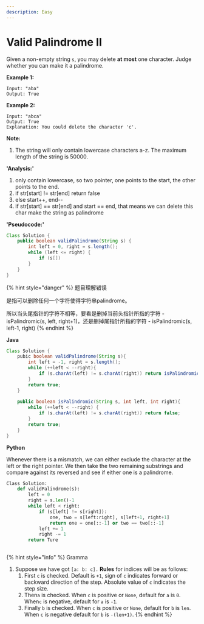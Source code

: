 ```yaml
---
description: Easy
---
```


# Valid Palindrome II

Given a non-empty string `s`, you may delete **at most** one character. Judge whether you can make it a palindrome.

**Example 1:**  


```text
Input: "aba"
Output: True
```

**Example 2:**  


```text
Input: "abca"
Output: True
Explanation: You could delete the character 'c'.
```

**Note:**  


1. The string will only contain lowercase characters a-z. The maximum length of the string is 50000.

**'Analysis:'**

1. only contain lowercase, so two pointer, one points to the start, the other points to the end.
2. if str\[start\] != str\[end\] return false
3. else start++, end--
4. if str\[start\] == str\[end\] and start == end, that means we can delete this char make the string as palindrome

**'Pseudocode:'**

```java
Class Solution {
    public boolean validPalindrome(String s) {
        int left = 0, right = s.length();
        while (left <= right) {
            if (s[])
        }    
    }
}
```

{% hint style="danger" %}
题目理解错误

是指可以删除任何一个字符使得字符串palindrome。

所以当头尾指针的字符不相等，要看是删掉当前头指针所指的字符 - isPalindromic\(s, left, right+1\)，还是删掉尾指针所指的字符 - isPalindromic\(s, left-1, right\)
{% endhint %}

**Java**

```java
Class Solution {
    pubic boolean validPalindrome(String s){
        int left = -1, right = s.length();
        while (++left < --right){
            if (s.charAt(left) != s.charAt(right)) return isPalindromic(s, left-1, right) || isPalindromic(s, left, right+1);
        }
        return true;
    }
    
    public boolean isPalindromic(String s, int left, int right){
        while (++left < --right) {
            if (s.charAt(left) != s.charAt(right)) return false;
        }
        return true;
    }
}
```

**Python**

Whenever there is a mismatch, we can either exclude the character at the left or the right pointer. We then take the two remaining substrings and compare against its reversed and see if either one is a palindrome.

```python
Class Solution:
    def validPalindrome(s):
        left = 0
        right = s.len()-1
        while left < right:
            if (s[left] != s[right]):
                one, two = s[left:right], s[left+1, right+1]
                return one = one[::-1] or two == two[::-1]
            left += 1
            right -= 1
        return Ture
                
```

{% hint style="info" %}
Gramma

1. Suppose we have got `[a: b: c].` **Rules** for indices will be as follows:
   1. First `c` is checked. Default is `+1`, sign of `c` indicates forward or backward direction of the step. Absolute value of `c` indicates the step size.
   2. Then`a` is checked. When `c` is positive or `None`, default for `a` is `0`. When`c` is negative, default for `a` is `-1`.
   3. Finally `b` is checked. When `c` is positive or `None`, default for `b` is `len`. When `c` is negative default for `b` is `-(len+1)`.
{% endhint %}

